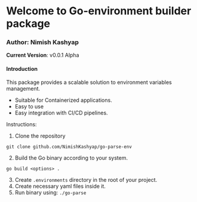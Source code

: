 # Welcome to Go-environment builder package

### Author: Nimish Kashyap

**Current Version**: v0.0.1 Alpha

#### Introduction

This package provides a scalable solution to environment variables management.

- Suitable for Containerized applications.
- Easy to use
- Easy integration with CI/CD pipelines.

Instructions:

1. Clone the repository

```
git clone github.com/NimishKashyap/go-parse-env
```

2. Build the Go binary according to your system.

```
go build <options> .
```

3. Create `.environments` directory in the root of your project.
4. Create necessary yaml files inside it.
5. Run binary using: `./go-parse`
